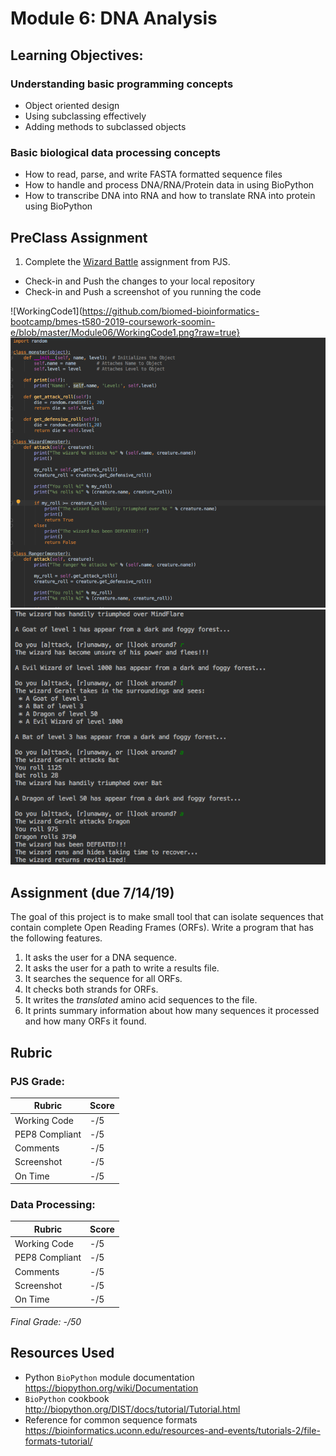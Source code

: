# Module 6: DNA Analysis

## Learning Objectives:

### Understanding basic programming concepts
 - Object oriented design
 - Using subclassing effectively
 - Adding methods to subclassed objects
 
### Basic biological data processing concepts
 - How to read, parse, and write FASTA formatted sequence files
 - How to handle and process DNA/RNA/Protein data in using BioPython
 - How to transcribe DNA into RNA and how to translate RNA into protein using BioPython 
 
## PreClass Assignment

1. Complete the [Wizard Battle](https://github.com/biomed-bioinformatics-bootcamp/python-jumpstart-course-demos/tree/master/apps/07_wizard_battle) assignment from PJS.
  - Check-in and Push the changes to your local repository
  - Check-in and Push a screenshot of you running the code
  
  ![WorkingCode1](https://github.com/biomed-bioinformatics-bootcamp/bmes-t580-2019-coursework-soomin-e/blob/master/Module06/WorkingCode1.png?raw=true}
  ![WorkingCode2](https://github.com/biomed-bioinformatics-bootcamp/bmes-t580-2019-coursework-soomin-e/blob/master/Module06/WorkingCode2.png?raw=true)
  ![Code](https://github.com/biomed-bioinformatics-bootcamp/bmes-t580-2019-coursework-soomin-e/blob/master/Module06/CodeInProgress.png?raw=true)
 
## Assignment (due 7/14/19)

The goal of this project is to make small tool that can isolate sequences that contain complete Open Reading Frames (ORFs).
Write a program that has the following features.

1. It asks the user for a DNA sequence.
2. It asks the user for a path to write a results file.
3. It searches the sequence for all ORFs.
4. It checks both strands for ORFs.
5. It writes the *translated* amino acid sequences to the file. 
6. It prints summary information about how many sequences it processed and how many ORFs it found.



## Rubric

### PJS Grade:

|  Rubric        | Score | 
|----------------|-------|
| Working Code   |  -/5  |
| PEP8 Compliant |  -/5  |
| Comments       |  -/5  |
| Screenshot     |  -/5  |
| On Time        |  -/5  |

### Data Processing:

|  Rubric        | Score | 
|----------------|-------|
| Working Code   |  -/5  |
| PEP8 Compliant |  -/5  |
| Comments       |  -/5  |
| Screenshot     |  -/5  |
| On Time        |  -/5  |

*Final Grade: -/50*

## Resources Used

- Python `BioPython` module documentation https://biopython.org/wiki/Documentation
- `BioPython` cookbook http://biopython.org/DIST/docs/tutorial/Tutorial.html
- Reference for common sequence formats https://bioinformatics.uconn.edu/resources-and-events/tutorials-2/file-formats-tutorial/
